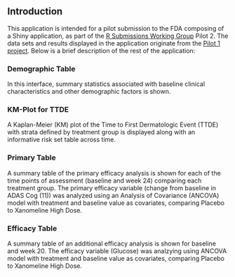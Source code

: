 ## Introduction

This application is intended for a pilot submission to the FDA composing of a Shiny application, as part of the [R Submissions Working Group](https://rconsortium.github.io/submissions-wg/) Pilot 2. The data sets and results displayed in the application originate from the [Pilot 1 project](https://rconsortium.github.io/submissions-wg/pilot-overall.html#pilot-1---common-analyses). Below is a brief description of the rest of the application:

### Demographic Table

In this interface, summary statistics associated with baseline clinical characteristics and other demographic factors is shown.

### KM-Plot for TTDE

A Kaplan-Meier (KM) plot of the Time to First Dermatologic Event (TTDE) with strata defined by treatment group is displayed along with an informative risk set table across time.

### Primary Table

A summary table of the primary efficacy analysis is shown for each of the time points of assessment (baseline and week 24) comparing each treatment group. The primary efficacy variable (change from baseline in ADAS Cog (11)) was analyzed using an Analysis of Covariance (ANCOVA) model with treatment and baseline value as covariates, comparing Placebo to Xanomeline High Dose.

### Efficacy Table

A summary table of an additional efficacy analysis is shown for baseline and week 20. The efficacy variable (Glucose) was analzying using ANCOVA model with treatment and baseline value as covariates, comparing Placebo to Xanomeline High Dose.